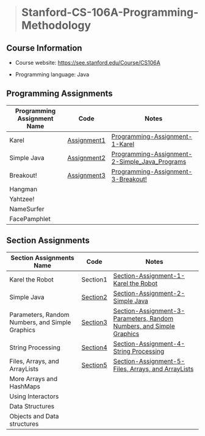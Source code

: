 > # Stanford-CS-106A-Programming-Methodology

## Course Information

* Course website: https://see.stanford.edu/Course/CS106A

* Programming language: Java

## Programming Assignments

| Programming Assignment Name | Code                                                         | Notes                                                        |
| --------------------------- | ------------------------------------------------------------ | ------------------------------------------------------------ |
| Karel                       | [Assignment1](https://github.com/zyq2652192993zyq/Stanford-CS-106A-Programming-Methodology/tree/main/Assignment1) | [Programming-Assignment-1-Karel](https://github.com/zyq2652192993zyq/Stanford-CS-106A-Programming-Methodology/blob/main/Notes/Programming-Assignment-1-Karel.md) |
| Simple Java                 | [Assignment2](https://github.com/zyq2652192993zyq/Stanford-CS-106A-Programming-Methodology/tree/main/Assignment2) | [Programming-Assignment-2-Simple_Java_Programs](https://github.com/zyq2652192993zyq/Stanford-CS-106A-Programming-Methodology/blob/main/Notes/Programming-Assignment-2-Simple_Java_Programs.md) |
| Breakout!                   | [Assignment3](https://github.com/zyq2652192993zyq/Stanford-CS-106A-Programming-Methodology/tree/main/Assignment3) | [Programming-Assignment-3-Breakout!](https://github.com/zyq2652192993zyq/Stanford-CS-106A-Programming-Methodology/blob/main/Notes/Programming-Assignment-3-Breakout!.md) |
| Hangman                     |                                                              |                                                              |
| Yahtzee!                    |                                                              |                                                              |
| NameSurfer                  |                                                              |                                                              |
| FacePamphlet                |                                                              |                                                              |

## Section Assignments

| Section Assignments Name                        | Code                                                         | Notes                                                        |
| ----------------------------------------------- | ------------------------------------------------------------ | ------------------------------------------------------------ |
| Karel the Robot                                 | Section1                                                     | [Section-Assignment-1-Karel the Robot](https://github.com/zyq2652192993zyq/Stanford-CS-106A-Programming-Methodology/blob/main/Notes/Section-Assignment-1-Karel%20the%20Robot.md) |
| Simple Java                                     | [Section2](https://github.com/zyq2652192993zyq/Stanford-CS-106A-Programming-Methodology/tree/main/Section2) | [Section-Assignment-2-Simple Java](https://github.com/zyq2652192993zyq/Stanford-CS-106A-Programming-Methodology/blob/main/Notes/Section-Assignment-2-Simple%20Java.md) |
| Parameters, Random Numbers, and Simple Graphics | [Section3](https://github.com/zyq2652192993zyq/Stanford-CS-106A-Programming-Methodology/tree/main/Section3) | [Section-Assignment-3-Parameters, Random Numbers, and Simple Graphics](https://github.com/zyq2652192993zyq/Stanford-CS-106A-Programming-Methodology/blob/main/Notes/Section-Assignment-3-Parameters%2C%20Random%20Numbers%2C%20and%20Simple%20Graphics.md) |
| String Processing                               | [Section4](https://github.com/zyq2652192993zyq/Stanford-CS-106A-Programming-Methodology/tree/main/Section4) | [Section-Assignment-4-String Processing](https://github.com/zyq2652192993zyq/Stanford-CS-106A-Programming-Methodology/blob/main/Notes/Section-Assignment-4-String%20Processing.md) |
| Files, Arrays, and ArrayLists                   | [Section5](https://github.com/zyq2652192993zyq/Stanford-CS-106A-Programming-Methodology/tree/main/Section5) | [Section-Assignment-5-Files, Arrays, and ArrayLists](https://github.com/zyq2652192993zyq/Stanford-CS-106A-Programming-Methodology/blob/main/Notes/Section-Assignment-5-Files%2C%20Arrays%2C%20and%20ArrayLists.md) |
| More Arrays and HashMaps                        |                                                              |                                                              |
| Using Interactors                               |                                                              |                                                              |
| Data Structures                                 |                                                              |                                                              |
| Objects and Data structures                     |                                                              |                                                              |

